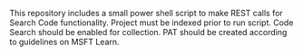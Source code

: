 This repository includes a small power shell script to make REST calls for Search Code functionality.
Project must be indexed prior to run script.
Code Search should be enabled for collection.
PAT should be created according to guidelines on MSFT Learn.
